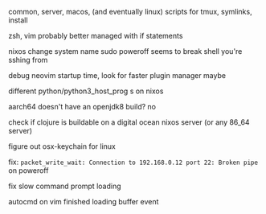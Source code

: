 common, server, macos, (and eventually linux) scripts for tmux, symlinks, install

zsh, vim probably better managed with if statements



nixos change system name
sudo poweroff seems to break shell you're sshing from

debug neovim startup time, look for faster plugin manager maybe

different python/python3_host_prog s on nixos


aarch64 doesn't have an openjdk8 build? no


check if clojure is buildable on a digital ocean nixos server (or any 86_64 server)


figure out osx-keychain for linux



fix: `packet_write_wait: Connection to 192.168.0.12 port 22: Broken pipe` on poweroff


fix slow command prompt loading

autocmd on vim finished loading buffer event
